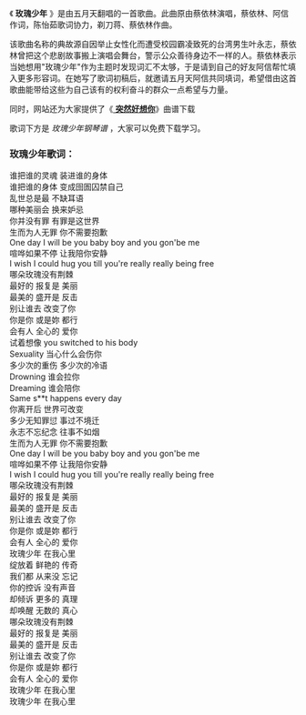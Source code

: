 

《 **玫瑰少年** 》是由五月天翻唱的一首歌曲。此曲原由蔡依林演唱，蔡依林、阿信作词，陈怡茹歌词协力，剃刀蒋、蔡依林作曲。

该歌曲名称的典故源自因举止女性化而遭受校园霸凌致死的台湾男生叶永志，蔡依林曾把这个悲剧故事搬上演唱会舞台，警示公众善待身边不一样的人。蔡依林表示当她想用"玫瑰少年"作为主题时发现词汇不太够，于是请到自己的好友阿信帮忙填入更多形容词。在她写了歌词初稿后，就邀请五月天阿信共同填词，希望借由这首歌曲能带给这些为自己该有的权利奋斗的群众一点希望与力量。

同时，网站还为大家提供了《[ **突然好想你**](Music-119-突然好想你.html "突然好想你")》曲谱下载

歌词下方是 _玫瑰少年钢琴谱_ ，大家可以免费下载学习。

### 玫瑰少年歌词：

谁把谁的灵魂 装进谁的身体  
谁把谁的身体 变成囹圄囚禁自己  
乱世总是最 不缺耳语  
哪种美丽会 换来妒忌  
你并没有罪 有罪是这世界  
生而为人无罪 你不需要抱歉  
One day I will be you baby boy and you gon'be me  
喧哗如果不停 让我陪你安静  
I wish I could hug you till you're really really being free  
哪朵玫瑰没有荆棘  
最好的 报复是 美丽  
最美的 盛开是 反击  
别让谁去 改变了你  
你是你 或是妳 都行  
会有人 全心的 爱你  
试着想像 you switched to his body  
Sexuality 当心什么会伤你  
多少次的重伤 多少次的冷语  
Drowning 谁会拉你  
Dreaming 谁会陪你  
Same s**t happens every day  
你离开后 世界可改变  
多少无知罪愆 事过不境迁  
永志不忘纪念 往事不如烟  
生而为人无罪 你不需要抱歉  
One day I will be you baby boy and you gon'be me  
喧哗如果不停 让我陪你安静  
I wish I could hug you till you're really really being free  
哪朵玫瑰没有荆棘  
最好的 报复是 美丽  
最美的 盛开是 反击  
别让谁去 改变了你  
你是你 或是妳 都行  
会有人 全心的 爱你  
玫瑰少年 在我心里  
绽放着 鲜艳的 传奇  
我们都 从来没 忘记  
你的控诉 没有声音  
却倾诉 更多的 真理  
却唤醒 无数的 真心  
哪朵玫瑰没有荆棘  
最好的 报复是 美丽  
最美的 盛开是 反击  
别让谁去 改变了你  
你是你 或是妳 都行  
会有人 全心的 爱你  
玫瑰少年 在我心里  
玫瑰少年 在我心里


